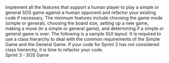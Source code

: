Implement all the features that support a human player to play a simple or general SOS game against a human opponent and refactor your existing code if necessary. The minimum features include choosing the game mode (simple or general), choosing the board size, setting up a new game, making a move (in a simple or general game), and determining if a simple or general game is over. The following is a sample GUI layout. It is required to use a class hierarchy to deal with the common requirements of the Simple Game and the General Game. If your code for Sprint 2 has not considered class hierarchy, it is time to refactor your code.    
Sprint 3 - SOS Game
